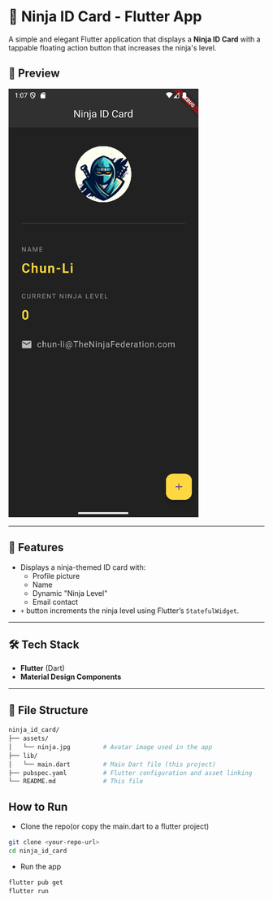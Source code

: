 # 🥷 Ninja ID Card - Flutter App

A simple and elegant Flutter application that displays a **Ninja ID Card** with a tappable floating action button that increases the ninja's level.

## 📱 Preview
![img.png](img.png)

---

## 🚀 Features

- Displays a ninja-themed ID card with:
    - Profile picture
    - Name
    - Dynamic "Ninja Level"
    - Email contact
- `+` button increments the ninja level using Flutter’s `StatefulWidget`.

---

## 🛠️ Tech Stack

- **Flutter** (Dart)
- **Material Design Components**

---

## 📂 File Structure

```bash
ninja_id_card/
├── assets/
│   └── ninja.jpg         # Avatar image used in the app
├── lib/
│   └── main.dart         # Main Dart file (this project)
├── pubspec.yaml          # Flutter configuration and asset linking
└── README.md             # This file
```

## How to Run

- Clone the repo(or copy the main.dart to a flutter project)
```bash
git clone <your-repo-url>
cd ninja_id_card
```
- Run the app
```bash
flutter pub get
flutter run
```